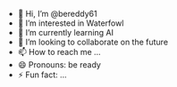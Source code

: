 - 👋 Hi, I’m @bereddy61
- 👀 I’m interested in Waterfowl
- 🌱 I’m currently learning AI
- 💞️ I’m looking to collaborate on the future
- 📫 How to reach me ...
- 😄 Pronouns: be ready
- ⚡ Fun fact: ...

<!---
bereddy61/bereddy61 is a ✨ special ✨ repository because its `README.md` (this file) appears on your GitHub profile.
You can click the Preview link to take a look at your changes.
--->
